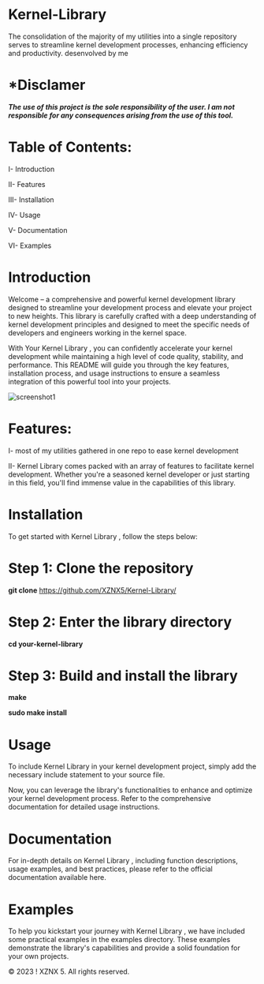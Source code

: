 # Kernel-Library
The consolidation of the majority of my utilities into a single repository serves to streamline kernel development processes, enhancing efficiency and productivity. desenvolved by me



# *Disclamer
***The use of this project is the sole responsibility of the user. I am not responsible for any consequences arising from the use of this tool.***




# Table of Contents:
I- Introduction

II- Features

III- Installation

IV- Usage

V- Documentation

VI- Examples


# Introduction
Welcome  – a comprehensive and powerful kernel development library designed to streamline your development process and elevate your project to new heights. This library is carefully crafted with a deep understanding of kernel development principles and designed to meet the specific needs of developers and engineers working in the kernel space.

With Your Kernel Library , you can confidently accelerate your kernel development while maintaining a high level of code quality, stability, and performance. This README will guide you through the key features, installation process, and usage instructions to ensure a seamless integration of this powerful tool into your projects.

![screenshot1](https://upload.wikimedia.org/wikipedia/commons/thumb/8/8f/Kernel_Layout.svg/1200px-Kernel_Layout.svg.png)

# Features:
I- most of my utilities gathered in one repo to ease kernel development 

II- Kernel Library  comes packed with an array of features to facilitate kernel development. Whether you're a seasoned kernel developer or just starting in this field, you'll find immense value in the capabilities of this library.

# Installation
To get started with  Kernel Library , follow the steps below:



# Step 1: Clone the repository
**git clone** https://github.com/XZNX5/Kernel-Library/

# Step 2: Enter the library directory
**cd your-kernel-library**

# Step 3: Build and install the library
**make**

**sudo make install**

# Usage
To include  Kernel Library  in your kernel development project, simply add the necessary include statement to your source file.

Now, you can leverage the library's functionalities to enhance and optimize your kernel development process. Refer to the comprehensive documentation for detailed usage instructions.


# Documentation
For in-depth details on  Kernel Library , including function descriptions, usage examples, and best practices, please refer to the official documentation available here.

# Examples
To help you kickstart your journey with Kernel Library , we have included some practical examples in the examples directory. These examples demonstrate the library's capabilities and provide a solid foundation for your own projects.







© 2023 ! XZNX 5. All rights reserved.
